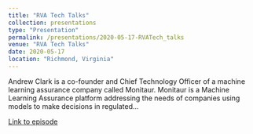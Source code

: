 ```yaml
---
title: "RVA Tech Talks"
collection: presentations
type: "Presentation"
permalink: /presentations/2020-05-17-RVATech_talks
venue: "RVA Tech Talks"
date: 2020-05-17
location: "Richmond, Virginia"
---
```


Andrew Clark is a co-founder and Chief Technology Officer of a machine learning assurance company called Monitaur. Monitaur is a Machine Learning Assurance platform addressing the needs of companies using models to make decisions in regulated...

[Link to episode](https://podcasts.apple.com/us/podcast/andrew-clark-co-founder-cto-at-monitaur/id1350617459?i=1000474918142)


